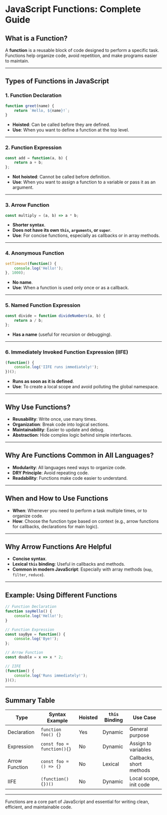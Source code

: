 # JavaScript Functions: Complete Guide

## What is a Function?

A **function** is a reusable block of code designed to perform a specific task. Functions help organize code, avoid repetition, and make programs easier to maintain.

---

## Types of Functions in JavaScript

### 1. Function Declaration

```js
function greet(name) {
    return `Hello, ${name}!`;
}
```
- **Hoisted**: Can be called before they are defined.
- **Use**: When you want to define a function at the top level.

---

### 2. Function Expression

```js
const add = function(a, b) {
    return a + b;
};
```
- **Not hoisted**: Cannot be called before definition.
- **Use**: When you want to assign a function to a variable or pass it as an argument.

---

### 3. Arrow Function

```js
const multiply = (a, b) => a * b;
```
- **Shorter syntax**.
- **Does not have its own `this`, `arguments`, or `super`**.
- **Use**: For concise functions, especially as callbacks or in array methods.

---

### 4. Anonymous Function

```js
setTimeout(function() {
    console.log('Hello!');
}, 1000);
```
- **No name**.
- **Use**: When a function is used only once or as a callback.

---

### 5. Named Function Expression

```js
const divide = function divideNumbers(a, b) {
    return a / b;
};
```
- **Has a name** (useful for recursion or debugging).

---

### 6. Immediately Invoked Function Expression (IIFE)

```js
(function() {
    console.log('IIFE runs immediately!');
})();
```
- **Runs as soon as it is defined**.
- **Use**: To create a local scope and avoid polluting the global namespace.

---

## Why Use Functions?

- **Reusability**: Write once, use many times.
- **Organization**: Break code into logical sections.
- **Maintainability**: Easier to update and debug.
- **Abstraction**: Hide complex logic behind simple interfaces.

---

## Why Are Functions Common in All Languages?

- **Modularity**: All languages need ways to organize code.
- **DRY Principle**: Avoid repeating code.
- **Readability**: Functions make code easier to understand.

---

## When and How to Use Functions

- **When**: Whenever you need to perform a task multiple times, or to organize code.
- **How**: Choose the function type based on context (e.g., arrow functions for callbacks, declarations for main logic).

---

## Why Arrow Functions Are Helpful

- **Concise syntax**.
- **Lexical `this` binding**: Useful in callbacks and methods.
- **Common in modern JavaScript**: Especially with array methods (`map`, `filter`, `reduce`).

---

## Example: Using Different Functions

```js
// Function Declaration
function sayHello() {
    console.log('Hello!');
}

// Function Expression
const sayBye = function() {
    console.log('Bye!');
};

// Arrow Function
const double = x => x * 2;

// IIFE
(function() {
    console.log('Runs immediately!');
})();
```

---

## Summary Table

| Type                | Syntax Example                | Hoisted | `this` Binding | Use Case                  |
|---------------------|------------------------------|---------|----------------|---------------------------|
| Declaration         | `function foo() {}`          | Yes     | Dynamic        | General purpose           |
| Expression          | `const foo = function(){}`   | No      | Dynamic        | Assign to variables       |
| Arrow Function      | `const foo = () => {}`       | No      | Lexical        | Callbacks, short methods  |
| IIFE                | `(function(){})()`           | No      | Dynamic        | Local scope, init code    |

---

Functions are a core part of JavaScript and essential for writing clean, efficient, and maintainable code.